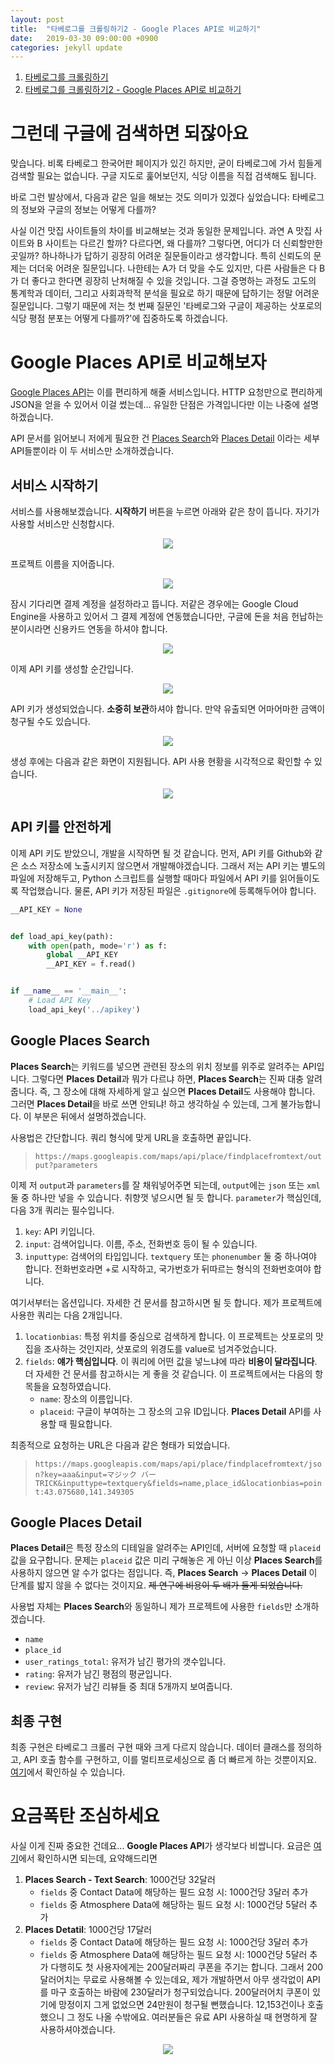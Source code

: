 ```yaml
---
layout: post
title:  "타베로그를 크롤링하기2 - Google Places API로 비교하기"
date:   2019-03-30 09:00:00 +0900
categories: jekyll update
---
```


1. [타베로그를 크롤링하기](https://helloworldpark.github.io/jekyll/update/2019/03/28/Crawler-4-Tabelog.html)
2. [타베로그를 크롤링하기2 - Google Places API로 비교하기](https://helloworldpark.github.io/jekyll/update/2019/03/30/Crawler-4-Tabelog2.html)

# 그런데 구글에 검색하면 되잖아요
맞습니다. 비록 타베로그 한국어판 페이지가 있긴 하지만, 굳이 타베로그에 가서 힘들게 검색할 필요는 없습니다. 구글 지도로 훑어보던지, 식당 이름을 직접 검색해도 됩니다.

바로 그런 발상에서, 다음과 같은 일을 해보는 것도 의미가 있겠다 싶었습니다: 타베로그의 정보와 구글의 정보는 어떻게 다를까?

사실 이건 맛집 사이트들의 차이를 비교해보는 것과 동일한 문제입니다. 과연 A 맛집 사이트와 B 사이트는 다르긴 할까? 다르다면, 왜 다를까? 그렇다면, 어디가 더 신뢰할만한 곳일까? 하나하나가 답하기 굉장히 어려운 질문들이라고 생각합니다. 특히 신뢰도의 문제는 더더욱 어려운 질문입니다. 나한테는 A가 더 맞을 수도 있지만, 다른 사람들은 다 B가 더 좋다고 한다면 굉장히 난처해질 수 있을 것입니다. 그걸 증명하는 과정도 고도의 통계학과 데이터, 그리고 사회과학적 분석을 필요로 하기 때문에 답하기는 정말 어려운 질문입니다. 그렇기 때문에 저는 첫 번째 질문인 '타베로그와 구글이 제공하는 삿포로의 식당 평점 분포는 어떻게 다를까?'에 집중하도록 하겠습니다.

# Google Places API로 비교해보자
[Google Places API](https://developers.google.com/places/web-service/intro?hl=ko)는 이를 편리하게 해줄 서비스입니다. HTTP 요청만으로 편리하게 JSON을 얻을 수 있어서 이걸 썼는데... 유일한 단점은 가격입니다만 이는 나중에 설명하겠습니다.

API 문서를 읽어보니 저에게 필요한 건 [Places Search](https://developers.google.com/places/web-service/search?hl=ko)와 [Places Detail](https://developers.google.com/places/web-service/details?hl=ko) 이라는 세부 API들뿐이라 이 두 서비스만 소개하겠습니다.

## 서비스 시작하기
서비스를 사용해보겠습니다. **시작하기** 버튼을 누르면 아래와 같은 창이 뜹니다. 자기가 사용할 서비스만 신청합시다.
<p align="center">
<img src="/images/2019-03-30-01.png"><br>
</p>

프로젝트 이름을 지어줍니다.
<p align="center">
<img src="/images/2019-03-30-02.png"><br>
</p>

잠시 기다리면 결제 계정을 설정하라고 뜹니다. 저같은 경우에는 Google Cloud Engine을 사용하고 있어서 그 결제 계정에 연동했습니다만, 구글에 돈을 처음 헌납하는 분이시라면 신용카드 연동을 하셔야 합니다.
<p align="center">
<img src="/images/2019-03-30-03.png"><br>
</p>

이제 API 키를 생성할 순간입니다.
<p align="center">
<img src="/images/2019-03-30-04.png"><br>
</p>

API 키가 생성되었습니다. **소중히 보관**하셔야 합니다. 만약 유출되면 어마어마한 금액이 청구될 수도 있습니다.
<p align="center">
<img src="/images/2019-03-30-05.png"><br>
</p>

생성 후에는 다음과 같은 화면이 지원됩니다. API 사용 현황을 시각적으로 확인할 수 있습니다.
<p align="center">
<img src="/images/2019-03-30-06.png"><br>
</p>

## API 키를 안전하게
이제 API 키도 받았으니, 개발을 시작하면 될 것 같습니다. 먼저, API 키를 Github와 같은 소스 저장소에 노출시키지 않으면서 개발해야겠습니다. 그래서 저는 API 키는 별도의 파일에 저장해두고, Python 스크립트를 실행할 때마다 파일에서 API 키를 읽어들이도록 작업했습니다. 물론, API 키가 저장된 파일은 ```.gitignore```에 등록해두어야 합니다.
```python
__API_KEY = None


def load_api_key(path):
    with open(path, mode='r') as f:
        global __API_KEY
        __API_KEY = f.read()


if __name__ == '__main__':
    # Load API Key
    load_api_key('../apikey')
```

## Google Places Search
**Places Search**는 키워드를 넣으면 관련된 장소의 위치 정보를 위주로 알려주는 API입니다. 그렇다면 **Places Detail**과 뭐가 다르냐 하면, **Places Search**는 진짜 대충 알려줍니다. 즉, 그 장소에 대해 자세하게 알고 싶으면 **Places Detail**도 사용해야 합니다. 그러면 **Places Detail**을 바로 쓰면 안되냐! 하고 생각하실 수 있는데, 그게 불가능합니다. 이 부분은 뒤에서 설명하겠습니다.

사용법은 간단합니다. 쿼리 형식에 맞게 URL을 호출하면 끝입니다.
> ```https://maps.googleapis.com/maps/api/place/findplacefromtext/output?parameters```

이제 저 ```output```과 ```parameters```를 잘 채워넣어주면 되는데, ```output```에는 ```json``` 또는 ```xml``` 둘 중 하나만 넣을 수 있습니다. 취향껏 넣으시면 될 듯 합니다.
```parameter```가 핵심인데, 다음 3개 쿼리는 필수입니다.
 1. ```key```: API 키입니다.
 2. ```input```: 검색어입니다. 이름, 주소, 전화번호 등이 될 수 있습니다.
 3. ```inputtype```: 검색어의 타입입니다. ```textquery``` 또는 ```phonenumber``` 둘 중 하나여야 합니다. 전화번호라면 +로 시작하고, 국가번호가 뒤따르는 형식의 전화번호여야 합니다.

여기서부터는 옵션입니다. 자세한 건 문서를 참고하시면 될 듯 합니다. 제가 프로젝트에 사용한 쿼리는 다음 2개입니다.
 1. ```locationbias```: 특정 위치를 중심으로 검색하게 합니다. 이 프로젝트는 삿포로의 맛집을 조사하는 것인지라, 삿포로의 위경도를 value로 넘겨주었습니다.
 2. ```fields```: **얘가 핵심입니다**. 이 쿼리에 어떤 값을 넣느냐에 따라 **비용이 달라집니다**. 더 자세한 건 문서를 참고하시는 게 좋을 것 같습니다. 이 프로젝트에서는 다음의 항목들을 요청하였습니다.
     - ```name```: 장소의 이름입니다.
     - ```placeid```: 구글이 부여하는 그 장소의 고유 ID입니다. **Places Detail** API를 사용할 때 필요합니다.

최종적으로 요청하는 URL은 다음과 같은 형태가 되었습니다.
> ```https://maps.googleapis.com/maps/api/place/findplacefromtext/json?key=aaa&input=マジック バー TRICK&inputtype=textquery&fields=name,place_id&locationbias=point:43.075680,141.349305```

## Google Places Detail
**Places Detail**은 특정 장소의 디테일을 알려주는 API인데, 서버에 요청할 때 ```placeid``` 값을 요구합니다. 문제는 ```placeid``` 값은 미리 구해놓은 게 아닌 이상 **Places Search**를 사용하지 않으면 알 수가 없다는 점입니다. 즉, **Places Search** -> **Places Detail** 이 단계를 밟지 않을 수 없다는 것이지요. ~~제 연구에 비용이 두 배가 들게 되었습니다.~~

사용법 자체는 **Places Search**와 동일하니 제가 프로젝트에 사용한 ```fields```만 소개하겠습니다.
 - ```name```
 - ```place_id```
 - ```user_ratings_total```: 유저가 남긴 평가의 갯수입니다.
 - ```rating```: 유저가 남긴 평점의 평균입니다.
 - ```review```: 유저가 남긴 리뷰들 중 최대 5개까지 보여줍니다.

## 최종 구현
최종 구현은 타베로그 크롤러 구현 때와 크게 다르지 않습니다. 데이터 클래스를 정의하고, API 호출 함수를 구현하고, 이를 멀티프로세싱으로 좀 더 빠르게 하는 것뿐이지요. [여기](https://github.com/helloworldpark/matjip/tree/master/googleplaces)에서 확인하실 수 있습니다.

# 요금폭탄 조심하세요
사실 이게 진짜 중요한 건데요... **Google Places API**가 생각보다 비쌉니다. 요금은 [여기](https://developers.google.com/places/web-service/usage-and-billing?hl=ko)에서 확인하시면 되는데, 요약해드리면
 1. **Places Search - Text Search**: 1000건당 32달러
     - ```fields``` 중 Contact Data에 해당하는 필드 요청 시: 1000건당 3달러 추가
     - ```fields``` 중 Atmosphere Data에 해당하는 필드 요청 시: 1000건당 5달러 추가
 2. **Places Detatil**: 1000건당 17달러
     - ```fields``` 중 Contact Data에 해당하는 필드 요청 시: 1000건당 3달러 추가
     - ```fields``` 중 Atmosphere Data에 해당하는 필드 요청 시: 1000건당 5달러 추가
다행히도 첫 사용자에게는 200달러짜리 쿠폰을 주기는 합니다. 그래서 200달러어치는 무료로 사용해볼 수 있는데요, 제가 개발하면서 아무 생각없이 API를 마구 호출하는 바람에 230달러가 청구되었습니다. 200달러어치 쿠폰이 있기에 망정이지 그게 없었으면 24만원이 청구될 뻔했습니다. 12,153건이나 호출했으니 그 정도 나올 수밖에요. 여러분들은 유료 API 사용하실 때 현명하게 잘 사용하셔야겠습니다.
<p align="center">
<img src="/images/2019-03-30-07.png"><br>
</p>
